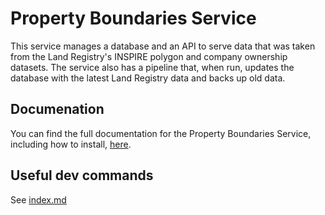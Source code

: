 # Property Boundaries Service

This service manages a database and an API to serve data that was taken from the Land Registry's INSPIRE polygon and company ownership datasets. The service also has a pipeline that, when run, updates the database with the latest Land Registry data and backs up old data.

## Documenation

You can find the full documentation for the Property Boundaries Service, including how to install,
[here](https://digitalcommons.github.io/property-boundaries-service/).

## Useful dev commands

See [index.md](docs/index.md#useful-dev-commands)
